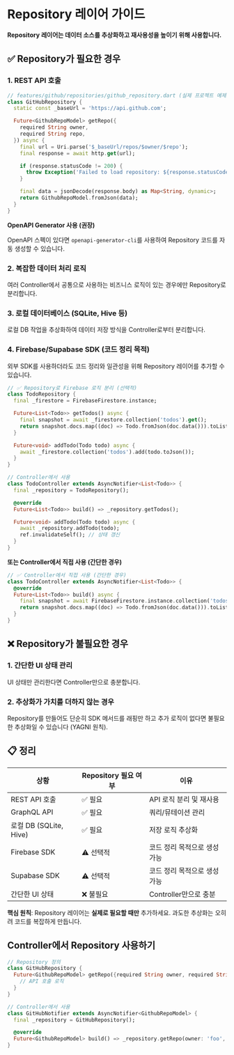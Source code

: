 # Repository 레이어 가이드

**Repository 레이어는 데이터 소스를 추상화하고 재사용성을 높이기 위해 사용합니다.**

## ✅ Repository가 필요한 경우

### 1. REST API 호출

```dart
// features/github/repositories/github_repository.dart (실제 프로젝트 예제)
class GitHubRepository {
  static const _baseUrl = 'https://api.github.com';

  Future<GithubRepoModel> getRepo({
    required String owner,
    required String repo,
  }) async {
    final url = Uri.parse('$_baseUrl/repos/$owner/$repo');
    final response = await http.get(url);

    if (response.statusCode != 200) {
      throw Exception('Failed to load repository: ${response.statusCode}');
    }

    final data = jsonDecode(response.body) as Map<String, dynamic>;
    return GithubRepoModel.fromJson(data);
  }
}
```

**OpenAPI Generator 사용 (권장)**

OpenAPI 스펙이 있다면 `openapi-generator-cli`를 사용하여 Repository 코드를 자동 생성할 수 있습니다.

### 2. 복잡한 데이터 처리 로직

여러 Controller에서 공통으로 사용하는 비즈니스 로직이 있는 경우에만 Repository로 분리합니다.

### 3. 로컬 데이터베이스 (SQLite, Hive 등)

로컬 DB 작업을 추상화하여 데이터 저장 방식을 Controller로부터 분리합니다.

### 4. Firebase/Supabase SDK (코드 정리 목적)

외부 SDK를 사용하더라도 코드 정리와 일관성을 위해 Repository 레이어를 추가할 수 있습니다.

```dart
// ✅ Repository로 Firebase 로직 분리 (선택적)
class TodoRepository {
  final _firestore = FirebaseFirestore.instance;

  Future<List<Todo>> getTodos() async {
    final snapshot = await _firestore.collection('todos').get();
    return snapshot.docs.map((doc) => Todo.fromJson(doc.data())).toList();
  }

  Future<void> addTodo(Todo todo) async {
    await _firestore.collection('todos').add(todo.toJson());
  }
}

// Controller에서 사용
class TodoController extends AsyncNotifier<List<Todo>> {
  final _repository = TodoRepository();

  @override
  Future<List<Todo>> build() => _repository.getTodos();

  Future<void> addTodo(Todo todo) async {
    await _repository.addTodo(todo);
    ref.invalidateSelf(); // 상태 갱신
  }
}
```

**또는 Controller에서 직접 사용 (간단한 경우)**

```dart
// ✅ Controller에서 직접 사용 (간단한 경우)
class TodoController extends AsyncNotifier<List<Todo>> {
  @override
  Future<List<Todo>> build() async {
    final snapshot = await FirebaseFirestore.instance.collection('todos').get();
    return snapshot.docs.map((doc) => Todo.fromJson(doc.data())).toList();
  }
}
```

## ❌ Repository가 불필요한 경우

### 1. 간단한 UI 상태 관리

UI 상태만 관리한다면 Controller만으로 충분합니다.

### 2. 추상화가 가치를 더하지 않는 경우

Repository를 만들어도 단순히 SDK 메서드를 래핑만 하고 추가 로직이 없다면 불필요한 추상화일 수 있습니다 (YAGNI 원칙).

## 📋 정리

| 상황                   | Repository 필요 여부 | 이유                          |
| ---------------------- | -------------------- | ----------------------------- |
| REST API 호출          | ✅ 필요              | API 로직 분리 및 재사용       |
| GraphQL API            | ✅ 필요              | 쿼리/뮤테이션 관리            |
| 로컬 DB (SQLite, Hive) | ✅ 필요              | 저장 로직 추상화              |
| Firebase SDK           | ⚠️ 선택적            | 코드 정리 목적으로 생성 가능  |
| Supabase SDK           | ⚠️ 선택적            | 코드 정리 목적으로 생성 가능  |
| 간단한 UI 상태         | ❌ 불필요            | Controller만으로 충분         |

**핵심 원칙**: Repository 레이어는 **실제로 필요할 때만** 추가하세요. 과도한 추상화는 오히려 코드를 복잡하게 만듭니다.

## Controller에서 Repository 사용하기

```dart
// Repository 정의
class GitHubRepository {
  Future<GithubRepoModel> getRepo({required String owner, required String repo}) async {
    // API 호출 로직
  }
}

// Controller에서 사용
class GitHubNotifier extends AsyncNotifier<GithubRepoModel> {
  final _repository = GitHubRepository();

  @override
  Future<GithubRepoModel> build() => _repository.getRepo(owner: 'foo', repo: 'bar');
}
```
